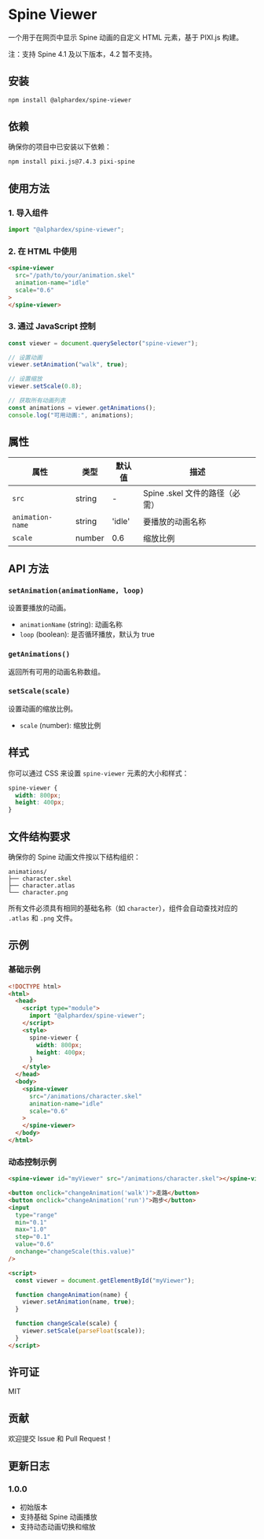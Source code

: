 # Spine Viewer

一个用于在网页中显示 Spine 动画的自定义 HTML 元素，基于 PIXI.js 构建。

注：支持 Spine 4.1 及以下版本，4.2 暂不支持。

## 安装

```bash
npm install @alphardex/spine-viewer
```

## 依赖

确保你的项目中已安装以下依赖：

```bash
npm install pixi.js@7.4.3 pixi-spine
```

## 使用方法

### 1. 导入组件

```javascript
import "@alphardex/spine-viewer";
```

### 2. 在 HTML 中使用

```html
<spine-viewer
  src="/path/to/your/animation.skel"
  animation-name="idle"
  scale="0.6"
>
</spine-viewer>
```

### 3. 通过 JavaScript 控制

```javascript
const viewer = document.querySelector("spine-viewer");

// 设置动画
viewer.setAnimation("walk", true);

// 设置缩放
viewer.setScale(0.8);

// 获取所有动画列表
const animations = viewer.getAnimations();
console.log("可用动画:", animations);
```

## 属性

| 属性             | 类型   | 默认值 | 描述                           |
| ---------------- | ------ | ------ | ------------------------------ |
| `src`            | string | -      | Spine .skel 文件的路径（必需） |
| `animation-name` | string | 'idle' | 要播放的动画名称               |
| `scale`          | number | 0.6    | 缩放比例                       |

## API 方法

### `setAnimation(animationName, loop)`

设置要播放的动画。

- `animationName` (string): 动画名称
- `loop` (boolean): 是否循环播放，默认为 true

### `getAnimations()`

返回所有可用的动画名称数组。

### `setScale(scale)`

设置动画的缩放比例。

- `scale` (number): 缩放比例

## 样式

你可以通过 CSS 来设置 `spine-viewer` 元素的大小和样式：

```css
spine-viewer {
  width: 800px;
  height: 400px;
}
```

## 文件结构要求

确保你的 Spine 动画文件按以下结构组织：

```
animations/
├── character.skel
├── character.atlas
└── character.png
```

所有文件必须具有相同的基础名称（如 `character`），组件会自动查找对应的 `.atlas` 和 `.png` 文件。

## 示例

### 基础示例

```html
<!DOCTYPE html>
<html>
  <head>
    <script type="module">
      import "@alphardex/spine-viewer";
    </script>
    <style>
      spine-viewer {
        width: 800px;
        height: 400px;
      }
    </style>
  </head>
  <body>
    <spine-viewer
      src="/animations/character.skel"
      animation-name="idle"
      scale="0.6"
    >
    </spine-viewer>
  </body>
</html>
```

### 动态控制示例

```html
<spine-viewer id="myViewer" src="/animations/character.skel"></spine-viewer>

<button onclick="changeAnimation('walk')">走路</button>
<button onclick="changeAnimation('run')">跑步</button>
<input
  type="range"
  min="0.1"
  max="1.0"
  step="0.1"
  value="0.6"
  onchange="changeScale(this.value)"
/>

<script>
  const viewer = document.getElementById("myViewer");

  function changeAnimation(name) {
    viewer.setAnimation(name, true);
  }

  function changeScale(scale) {
    viewer.setScale(parseFloat(scale));
  }
</script>
```

## 许可证

MIT

## 贡献

欢迎提交 Issue 和 Pull Request！

## 更新日志

### 1.0.0

- 初始版本
- 支持基础 Spine 动画播放
- 支持动态动画切换和缩放
